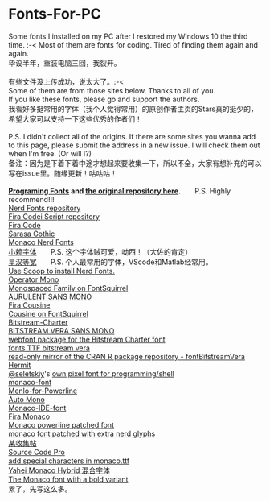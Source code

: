 # Fonts-For-PC
Some fonts I installed on my PC after I restored my Windows 10 the third time. :-&lt; Most of them are fonts for coding. Tired of finding them again and again.
<br/>
毕设半年，重装电脑三回，我裂开。
<br/><br/>
有些文件没上传成功，说太大了。:-<
<br/>
Some of them are from those sites below. Thanks to all of you.
<br/>
If you like these fonts, please go and support the authors.
<br/>
我看好多挺常用的字体（我个人觉得常用）的原创作者主页的Stars真的挺少的，希望大家可以支持一下这些优秀的作者们！
<br/><br/>
P.S. I didn't collect all of the origins. If there are some sites you wanna add to this page, please submit the address in a new issue. I will check them out when I'm free. (Or will I?)
<br/>
备注：因为是下着下着中途才想起来要收集一下，所以不全，大家有想补充的可以写在issue里。随缘更新！咕咕咕！
<br/><br/>
**[Programing Fonts](https://www.programmingfonts.org/) and [the original repository here](https://github.com/braver/programmingfonts).**&ensp;&ensp;&ensp;&ensp;P.S. Highly recommend!!!
<br/>
[Nerd Fonts repository](https://github.com/ryanoasis/nerd-fonts/releases/tag/v2.1.0)
<br/>
[Fira Codei Script repository](https://github.com/kencrocken/FiraCodeiScript)
<br/>
[Fira Code](https://github.com/tonsky/FiraCode)
<br/>
[Sarasa Gothic](https://github.com/be5invis/Sarasa-Gothic)
<br/>
[Monaco Nerd Fonts](https://github.com/Karmenzind/monaco-nerd-fonts)
<br/>
[小赖字体](https://github.com/lxgw/kose-font)&ensp;&ensp;&ensp;&ensp;P.S. 这个字体贼可爱，呦西！（大佐的肯定）
<br/>
[星汉等宽](https://github.com/milky-han/mhm)&ensp;&ensp;&ensp;&ensp;P.S. 个人最常用的字体，VScode和Matlab经常用。
<br/>
[Use Scoop to install Nerd Fonts.](https://github.com/matthewjberger/scoop-nerd-fonts)
<br/>
[Operator Mono](https://github.com/kiliman/operator-mono-lig)
<br/>
[Monospaced Family on FontSquirrel](https://www.fontsquirrel.com/fonts/list/tag/monospaced)
<br/>
[AURULENT SANS MONO](https://www.fontsquirrel.com/fonts/Aurulent-Sans-Mono)
<br/>
[Fira Cousine](https://github.comhttps://www.fontsquirrel.com/fonts/cousine/macduy/FiraCousine)
<br/>
[Cousine on FontSquirrel](https://www.fontsquirrel.com/fonts/cousine)
<br/>
[Bitstream-Charter](https://github.com/peplow/Bitstream-Charter)
<br/>
[BITSTREAM VERA SANS MONO](https://www.fontsquirrel.com/fonts/Bitstream-Vera-Sans-Mono)
<br/>
[webfont package for the Bitstream Charter font](https://github.com/chawyehsu/charter-webfont)
<br/>
[fonts TTF bitstream vera](https://github.com/pld-linux/fonts-TTF-bitstream-vera)
<br/>
[read-only mirror of the CRAN R package repository - fontBitstreamVera](https://github.com/cran/fontBitstreamVera)
<br/>
[Hermit](https://pcaro.es/p/hermit/#hermit)
<br/>
[@seletskiy](https://github.com/seletskiy)'s [own pixel font for programming/shell](https://github.com/seletskiy/monaco-font)
<br/>
[monaco-font](https://github.com/cstrap/monaco-font)
<br/>
[Menlo-for-Powerline](https://github.com/abertsch/Menlo-for-Powerline)
<br/>
[Auto Mono](https://github.com/0matgal0/AutoMono)
<br/>
[Monaco-IDE-font](https://github.com/probil/Monaco-IDE-font)
<br/>
[Fira Monaco](https://github.com/GianCastle/FiraMonaco)
<br/>
[Monaco powerline patched font](https://github.com/inoyatov/monaco)
<br/>
[monaco font patched with extra nerd glyphs](https://github.com/Karmenzind/monaco-nerd-fonts)
<br/>
[某收集帖](https://github.com/ueaner/fonts)
<br/>
[Source Code Pro](https://github.com/adobe-fonts/source-code-pro)
<br/>
[add special characters in monaco.ttf](https://github.com/todylu/monaco.ttf)
<br/>
[Yahei Monaco Hybrid 混合字体](https://github.com/maxsky/Yahei-Monaco-Hybrid-Font)
<br/>
[The Monaco font with a bold variant](https://github.com/vjpr/monaco-bold)
<br/>
累了，先写这么多。
